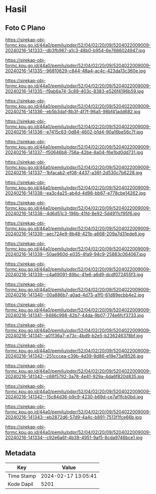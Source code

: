 # Hasil

## Foto C Plano

https://sirekap-obj-formc.kpu.go.id/44a0/pemilu/pdpr/52/04/02/20/09/5204022009009-20240216-141333--db3fb967-a1c3-48b0-b954-6e7686024947.jpg

https://sirekap-obj-formc.kpu.go.id/44a0/pemilu/pdpr/52/04/02/20/09/5204022009009-20240216-141335--96810629-c844-48a4-ac4c-423da13c360e.jpg

https://sirekap-obj-formc.kpu.go.id/44a0/pemilu/pdpr/52/04/02/20/09/5204022009009-20240216-141335--f9ab6a74-3c89-403c-8383-e526f4196b59.jpg

https://sirekap-obj-formc.kpu.go.id/44a0/pemilu/pdpr/52/04/02/20/09/5204022009009-20240216-141336--eb5b3daf-8b3f-4f7f-96a5-98bf41add682.jpg

https://sirekap-obj-formc.kpu.go.id/44a0/pemilu/pdpr/52/04/02/20/09/5204022009009-20240216-141336--e7415c63-0d84-4602-b1d4-90a16be56c7f.jpg

https://sirekap-obj-formc.kpu.go.id/44a0/pemilu/pdpr/52/04/02/20/09/5204022009009-20240216-141337--f50646b8-756a-42be-8a04-f6e1bd0dd731.jpg

https://sirekap-obj-formc.kpu.go.id/44a0/pemilu/pdpr/52/04/02/20/09/5204022009009-20240216-141337--1bfacab2-ef08-4437-a36f-2d530c7b6228.jpg

https://sirekap-obj-formc.kpu.go.id/44a0/pemilu/pdpr/52/04/02/20/09/5204022009009-20240216-141338--ea3c4a25-ab4d-4d98-bb67-e778cbe14262.jpg

https://sirekap-obj-formc.kpu.go.id/44a0/pemilu/pdpr/52/04/02/20/09/5204022009009-20240216-141338--4d6d51c3-196b-41fd-8e92-5d4911cf95f6.jpg

https://sirekap-obj-formc.kpu.go.id/44a0/pemilu/pdpr/52/04/02/20/09/5204022009009-20240216-141339--aec724e9-8b48-421b-a668-209a7d31ede6.jpg

https://sirekap-obj-formc.kpu.go.id/44a0/pemilu/pdpr/52/04/02/20/09/5204022009009-20240216-141339--50ae960d-e035-4fa9-94c9-25883c064067.jpg

https://sirekap-obj-formc.kpu.go.id/44a0/pemilu/pdpr/52/04/02/20/09/5204022009009-20240216-141339--c4a69091-89bc-41e6-a6d9-dcdf072455f3.jpg

https://sirekap-obj-formc.kpu.go.id/44a0/pemilu/pdpr/52/04/02/20/09/5204022009009-20240216-141340--00a886b7-a0ad-4d73-a1f0-61d89ecbb4e2.jpg

https://sirekap-obj-formc.kpu.go.id/44a0/pemilu/pdpr/52/04/02/20/09/5204022009009-20240216-141341--9486c998-42b7-44da-9b07-774e6fcf3733.jpg

https://sirekap-obj-formc.kpu.go.id/44a0/pemilu/pdpr/52/04/02/20/09/5204022009009-20240216-141341--a01136a7-e73c-4bd9-b2e5-b236246378bf.jpg

https://sirekap-obj-formc.kpu.go.id/44a0/pemilu/pdpr/52/04/02/20/09/5204022009009-20240216-141342--251cccea-c39b-4d39-9d86-e19e73af8526.jpg

https://sirekap-obj-formc.kpu.go.id/44a0/pemilu/pdpr/52/04/02/20/09/5204022009009-20240216-141342--c68f5792-3a78-4e41-929a-4da6f820d835.jpg

https://sirekap-obj-formc.kpu.go.id/44a0/pemilu/pdpr/52/04/02/20/09/5204022009009-20240216-141342--15c84d36-b9c9-4230-b69d-ce7af1fcb0bd.jpg

https://sirekap-obj-formc.kpu.go.id/44a0/pemilu/pdpr/52/04/02/20/09/5204022009009-20240216-141343--eb2872d6-57d9-4a4c-b891-7513f1fce66b.jpg

https://sirekap-obj-formc.kpu.go.id/44a0/pemilu/pdpr/52/04/02/20/09/5204022009009-20240216-141334--c92e6a6f-4b38-4951-9af5-8cda9746bce1.jpg


## Metadata

| Key        | Value               |
| ---------- | ------------------- |
| Time Stamp | 2024-02-17 13:05:41 |
| Kode Dapil | 5201                |



